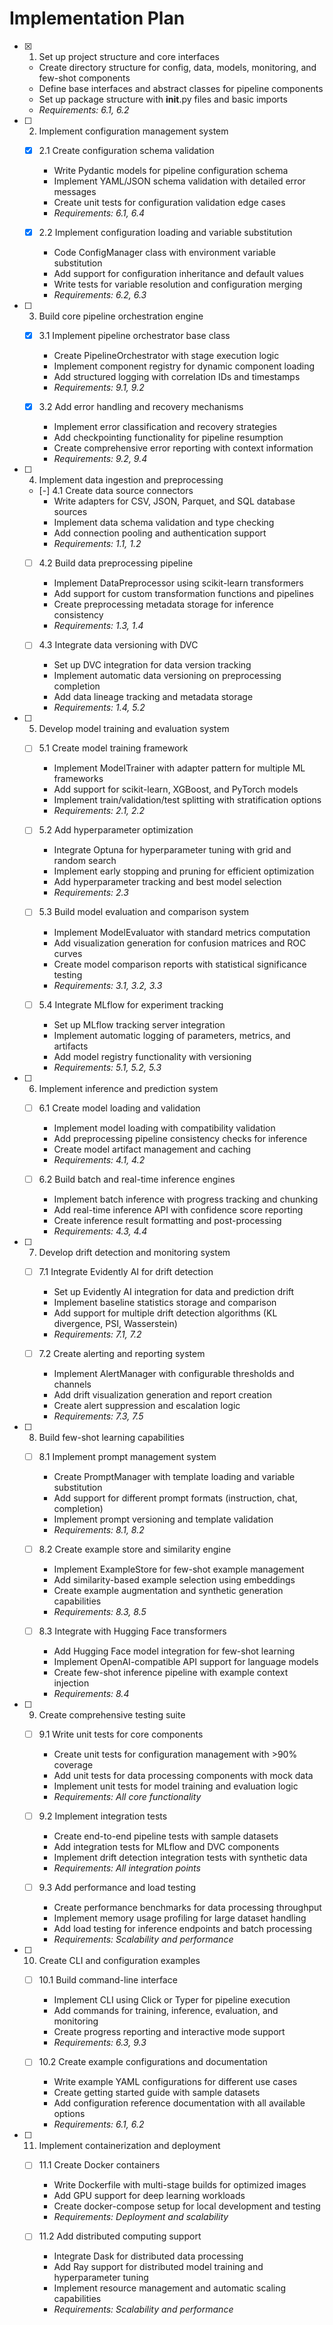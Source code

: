 # Implementation Plan

- [x] 1. Set up project structure and core interfaces
  - Create directory structure for config, data, models, monitoring, and few-shot components
  - Define base interfaces and abstract classes for pipeline components
  - Set up package structure with __init__.py files and basic imports
  - _Requirements: 6.1, 6.2_

- [ ] 2. Implement configuration management system
  - [x] 2.1 Create configuration schema validation
    - Write Pydantic models for pipeline configuration schema
    - Implement YAML/JSON schema validation with detailed error messages
    - Create unit tests for configuration validation edge cases
    - _Requirements: 6.1, 6.4_
  
  - [x] 2.2 Implement configuration loading and variable substitution
    - Code ConfigManager class with environment variable substitution
    - Add support for configuration inheritance and default values
    - Write tests for variable resolution and configuration merging
    - _Requirements: 6.2, 6.3_

- [ ] 3. Build core pipeline orchestration engine
  - [x] 3.1 Implement pipeline orchestrator base class
    - Create PipelineOrchestrator with stage execution logic
    - Implement component registry for dynamic component loading
    - Add structured logging with correlation IDs and timestamps
    - _Requirements: 9.1, 9.2_
  
  - [x] 3.2 Add error handling and recovery mechanisms
    - Implement error classification and recovery strategies
    - Add checkpointing functionality for pipeline resumption
    - Create comprehensive error reporting with context information
    - _Requirements: 9.2, 9.4_

- [ ] 4. Implement data ingestion and preprocessing
  - [-] 4.1 Create data source connectors
    - Write adapters for CSV, JSON, Parquet, and SQL database sources
    - Implement data schema validation and type checking
    - Add connection pooling and authentication support
    - _Requirements: 1.1, 1.2_
  
  - [ ] 4.2 Build data preprocessing pipeline
    - Implement DataPreprocessor using scikit-learn transformers
    - Add support for custom transformation functions and pipelines
    - Create preprocessing metadata storage for inference consistency
    - _Requirements: 1.3, 1.4_
  
  - [ ] 4.3 Integrate data versioning with DVC
    - Set up DVC integration for data version tracking
    - Implement automatic data versioning on preprocessing completion
    - Add data lineage tracking and metadata storage
    - _Requirements: 1.4, 5.2_

- [ ] 5. Develop model training and evaluation system
  - [ ] 5.1 Create model training framework
    - Implement ModelTrainer with adapter pattern for multiple ML frameworks
    - Add support for scikit-learn, XGBoost, and PyTorch models
    - Implement train/validation/test splitting with stratification options
    - _Requirements: 2.1, 2.2_
  
  - [ ] 5.2 Add hyperparameter optimization
    - Integrate Optuna for hyperparameter tuning with grid and random search
    - Implement early stopping and pruning for efficient optimization
    - Add hyperparameter tracking and best model selection
    - _Requirements: 2.3_
  
  - [ ] 5.3 Build model evaluation and comparison system
    - Implement ModelEvaluator with standard metrics computation
    - Add visualization generation for confusion matrices and ROC curves
    - Create model comparison reports with statistical significance testing
    - _Requirements: 3.1, 3.2, 3.3_
  
  - [ ] 5.4 Integrate MLflow for experiment tracking
    - Set up MLflow tracking server integration
    - Implement automatic logging of parameters, metrics, and artifacts
    - Add model registry functionality with versioning
    - _Requirements: 5.1, 5.2, 5.3_

- [ ] 6. Implement inference and prediction system
  - [ ] 6.1 Create model loading and validation
    - Implement model loading with compatibility validation
    - Add preprocessing pipeline consistency checks for inference
    - Create model artifact management and caching
    - _Requirements: 4.1, 4.2_
  
  - [ ] 6.2 Build batch and real-time inference engines
    - Implement batch inference with progress tracking and chunking
    - Add real-time inference API with confidence score reporting
    - Create inference result formatting and post-processing
    - _Requirements: 4.3, 4.4_

- [ ] 7. Develop drift detection and monitoring system
  - [ ] 7.1 Integrate Evidently AI for drift detection
    - Set up Evidently AI integration for data and prediction drift
    - Implement baseline statistics storage and comparison
    - Add support for multiple drift detection algorithms (KL divergence, PSI, Wasserstein)
    - _Requirements: 7.1, 7.2_
  
  - [ ] 7.2 Create alerting and reporting system
    - Implement AlertManager with configurable thresholds and channels
    - Add drift visualization generation and report creation
    - Create alert suppression and escalation logic
    - _Requirements: 7.3, 7.5_

- [ ] 8. Build few-shot learning capabilities
  - [ ] 8.1 Implement prompt management system
    - Create PromptManager with template loading and variable substitution
    - Add support for different prompt formats (instruction, chat, completion)
    - Implement prompt versioning and template validation
    - _Requirements: 8.1, 8.2_
  
  - [ ] 8.2 Create example store and similarity engine
    - Implement ExampleStore for few-shot example management
    - Add similarity-based example selection using embeddings
    - Create example augmentation and synthetic generation capabilities
    - _Requirements: 8.3, 8.5_
  
  - [ ] 8.3 Integrate with Hugging Face transformers
    - Add Hugging Face model integration for few-shot learning
    - Implement OpenAI-compatible API support for language models
    - Create few-shot inference pipeline with example context injection
    - _Requirements: 8.4_

- [ ] 9. Create comprehensive testing suite
  - [ ] 9.1 Write unit tests for core components
    - Create unit tests for configuration management with >90% coverage
    - Add unit tests for data processing components with mock data
    - Implement unit tests for model training and evaluation logic
    - _Requirements: All core functionality_
  
  - [ ] 9.2 Implement integration tests
    - Create end-to-end pipeline tests with sample datasets
    - Add integration tests for MLflow and DVC components
    - Implement drift detection integration tests with synthetic data
    - _Requirements: All integration points_
  
  - [ ] 9.3 Add performance and load testing
    - Create performance benchmarks for data processing throughput
    - Implement memory usage profiling for large dataset handling
    - Add load testing for inference endpoints and batch processing
    - _Requirements: Scalability and performance_

- [ ] 10. Create CLI and configuration examples
  - [ ] 10.1 Build command-line interface
    - Implement CLI using Click or Typer for pipeline execution
    - Add commands for training, inference, evaluation, and monitoring
    - Create progress reporting and interactive mode support
    - _Requirements: 6.3, 9.3_
  
  - [ ] 10.2 Create example configurations and documentation
    - Write example YAML configurations for different use cases
    - Create getting started guide with sample datasets
    - Add configuration reference documentation with all available options
    - _Requirements: 6.1, 6.2_

- [ ] 11. Implement containerization and deployment
  - [ ] 11.1 Create Docker containers
    - Write Dockerfile with multi-stage builds for optimized images
    - Add GPU support for deep learning workloads
    - Create docker-compose setup for local development and testing
    - _Requirements: Deployment and scalability_
  
  - [ ] 11.2 Add distributed computing support
    - Integrate Dask for distributed data processing
    - Add Ray support for distributed model training and hyperparameter tuning
    - Implement resource management and automatic scaling capabilities
    - _Requirements: Scalability and performance_